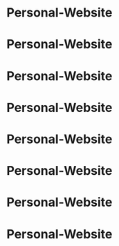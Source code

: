 # Personal-Website
# Personal-Website
# Personal-Website
# Personal-Website
# Personal-Website
# Personal-Website
# Personal-Website
# Personal-Website
